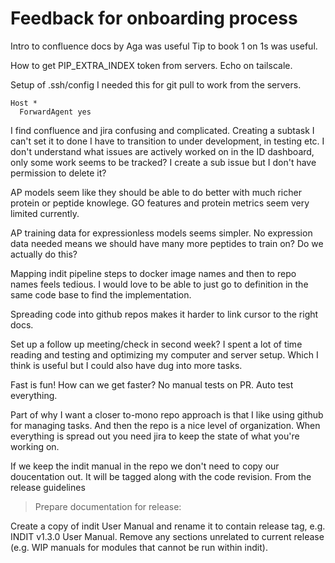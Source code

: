 # Feedback for onboarding process

Intro to confluence docs by Aga was useful
Tip to book 1 on 1s was useful.

How to get PIP_EXTRA_INDEX token from servers. Echo on tailscale.

Setup of .ssh/config I needed this for git pull to work from the servers.
```
Host *
  ForwardAgent yes
```

I find confluence and jira confusing and complicated.
Creating a subtask I can't set it to done I have to transition to under development, in testing etc.
I don't understand what issues are actively worked on in the ID dashboard, only some work seems to be tracked?
I create a sub issue but I don't have permission to delete it?

AP models seem like they should be able to do better with much richer protein or peptide knowlege. GO features and protein
metrics seem very limited currently.

AP training data for expressionless models seems simpler. No expression data needed means we should have many more peptides to train on?
Do we actually do this?

Mapping indit pipeline steps to docker image names and then to repo names feels tedious.
I would love to be able to just go to definition in the same code base to find the implementation.

Spreading code into github repos makes it harder to link cursor to the right docs.

Set up a follow up meeting/check in second week? I spent a lot of time reading and testing and optimizing my computer and server setup.
Which I think is useful but I could also have dug into more tasks.

Fast is fun! How can we get faster?
No manual tests on PR. Auto test everything.

Part of why I want a closer to-mono repo approach is that I like using github for managing tasks.
And then the repo is a nice level of organization. When everything is spread out you need
jira to keep the state of what you're working on.

If we keep the indit manual in the repo we don't need to copy our doucentation out.
It will be tagged along with the code revision.
From the release guidelines
> Prepare documentation for release:

Create a copy of indit User Manual and rename it to contain release tag, e.g. INDIT v1.3.0 User Manual. Remove any sections unrelated to current release (e.g. WIP manuals for modules that cannot be run within indit).